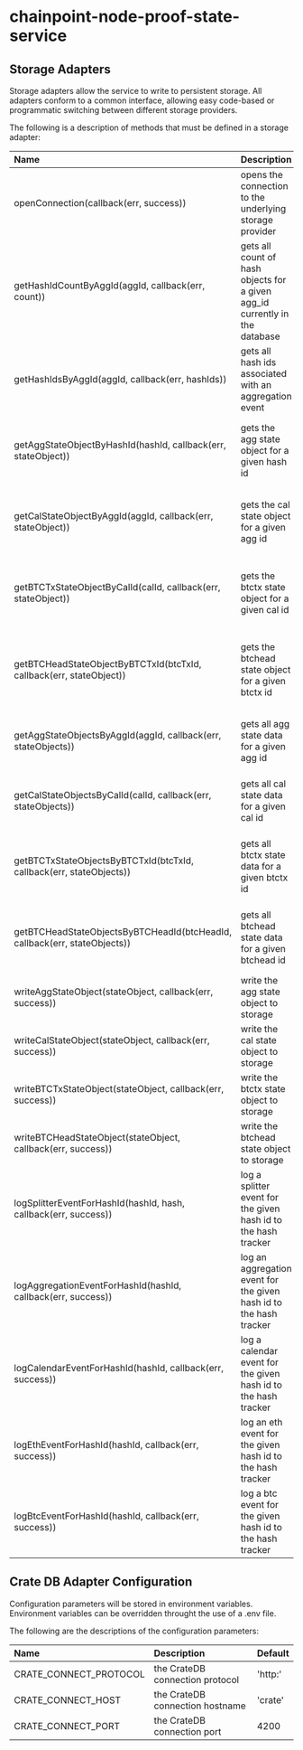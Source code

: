 # chainpoint-node-proof-state-service

## Storage Adapters

Storage adapters allow the service to write to persistent storage. All adapters conform to a common interface, allowing easy code-based or programmatic switching between different storage providers.

The following is a description of methods that must be defined in a storage adapter: 

| Name           | Description  | Returns  |
| :------------- |:-------------|:-------------|
| openConnection(callback(err, success))       | opens the connection to the underlying storage provider | boolean indicating success |
| getHashIdCountByAggId(aggId, callback(err, count))     | gets all count of hash objects for a given agg_id currently in the database | integer |
| getHashIdsByAggId(aggId, callback(err, hashIds))     | gets all hash ids associated with an aggregation event | result array containing hash id objects |
| getAggStateObjectByHashId(hashId, callback(err, stateObject))     | gets the agg state object for a given hash id | result array containing one agg state object |
| getCalStateObjectByAggId(aggId, callback(err, stateObject))     | gets the cal state object for a given agg id | result array containing one cal state object |
| getBTCTxStateObjectByCalId(calId, callback(err, stateObject))     | gets the btctx state object for a given cal id | result array containing one btctx state object |
| getBTCHeadStateObjectByBTCTxId(btcTxId, callback(err, stateObject))     | gets the btchead state object for a given btctx id | result array containing one btchead state object |
| getAggStateObjectsByAggId(aggId, callback(err, stateObjects))     | gets all agg state data for a given agg id | result array containing agg state objects |
| getCalStateObjectsByCalId(calId, callback(err, stateObjects))     | gets all cal state data for a given cal id | result array containing cal state objects |
| getBTCTxStateObjectsByBTCTxId(btcTxId, callback(err, stateObjects))     | gets all btctx state data for a given btctx id | result array containing btctx state objects |
| getBTCHeadStateObjectsByBTCHeadId(btcHeadId, callback(err, stateObjects))     | gets all btchead state data for a given btchead id | result array containing btchead state objects |
| writeAggStateObject(stateObject, callback(err, success))     | write the agg state object to storage | boolean indicating success |
| writeCalStateObject(stateObject, callback(err, success))     | write the cal state object to storage | boolean indicating success |
| writeBTCTxStateObject(stateObject, callback(err, success))     | write the btctx state object to storage | boolean indicating success |
| writeBTCHeadStateObject(stateObject, callback(err, success))     | write the btchead state object to storage | boolean indicating success |
| logSplitterEventForHashId(hashId, hash, callback(err, success))     | log a splitter event for the given hash id to the hash tracker | boolean indicating success |
| logAggregationEventForHashId(hashId, callback(err, success))     | log an aggregation event for the given hash id to the hash tracker | boolean indicating success |
| logCalendarEventForHashId(hashId, callback(err, success))     | log a calendar event for the given hash id to the hash tracker | boolean indicating success |
| logEthEventForHashId(hashId, callback(err, success))     | log an eth event for the given hash id to the hash tracker | boolean indicating success |
| logBtcEventForHashId(hashId, callback(err, success))     | log a btc event for the given hash id to the hash tracker | boolean indicating success |

## Crate DB Adapter Configuration
Configuration parameters will be stored in environment variables. Environment variables can be overridden throught the use of a .env file. 

The following are the descriptions of the configuration parameters:

| Name           | Description  | Default |
| :------------- |:-------------|:--------|
| CRATE\_CONNECT\_PROTOCOL      | the CrateDB connection protocol | 'http:' |
| CRATE\_CONNECT\_HOST       | the CrateDB connection hostname | 'crate' |
| CRATE\_CONNECT\_PORT       | the CrateDB connection port | 4200 |

